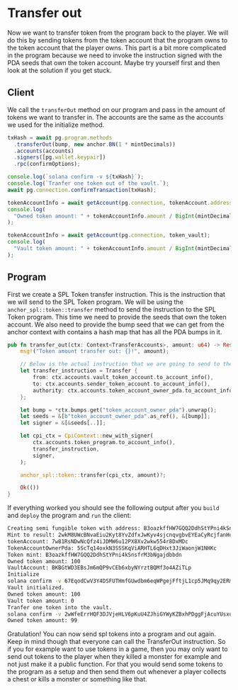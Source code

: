 # Transfer out

Now we want to transfer token from the program back to the player. We will do this by sending tokens from the token account that the program owns to the token account that the player owns. This part is a bit more complicated in the program because we need to invoke the instruction signed with the PDA seeds that own the token account. Maybe try yourself first and then look at the solution if you get stuck.

## Client

We call the `transferOut` method on our program and pass in the amount of tokens we want to transfer in. The accounts are the same as the accounts we used for the initialize method. 

```js
txHash = await pg.program.methods
  .transferOut(bump, new anchor.BN(1 * mintDecimals))
  .accounts(accounts)
  .signers([pg.wallet.keypair])
  .rpc(confirmOptions);

console.log(`solana confirm -v ${txHash}`);
console.log(`Tranfer one token out of the vault.`);
await pg.connection.confirmTransaction(txHash);

tokenAccountInfo = await getAccount(pg.connection, tokenAccount.address);
console.log(
  "Owned token amount: " + tokenAccountInfo.amount / BigInt(mintDecimals)
);

tokenAccountInfo = await getAccount(pg.connection, token_vault);
console.log(
  "Vault token amount: " + tokenAccountInfo.amount / BigInt(mintDecimals)
);
```

## Program

First we create a SPL Token transfer instruction. This is the instruction that we will send to the SPL Token program. We will be using the `anchor_spl::token::transfer` method to send the instruction to the SPL Token program. This time we need to provide the seeds that own the token account. We also need to provide the bump seed that we can get from the anchor context with contains a hash map that has all the PDA bumps in it.

```rust
pub fn transfer_out(ctx: Context<TransferAccounts>, amount: u64) -> Result<()> {
    msg!("Token amount transfer out: {}!", amount);

    // Below is the actual instruction that we are going to send to the Token program.
    let transfer_instruction = Transfer {
        from: ctx.accounts.vault_token_account.to_account_info(),
        to: ctx.accounts.sender_token_account.to_account_info(),
        authority: ctx.accounts.token_account_owner_pda.to_account_info(),
    };

    let bump = *ctx.bumps.get("token_account_owner_pda").unwrap();
    let seeds = &[b"token_account_owner_pda".as_ref(), &[bump]];
    let signer = &[&seeds[..]];

    let cpi_ctx = CpiContext::new_with_signer(
        ctx.accounts.token_program.to_account_info(),
        transfer_instruction,
        signer,
    );

    anchor_spl::token::transfer(cpi_ctx, amount)?;

    Ok(())
}
```

If everything worked you should see the following output after you `build` and `deploy` the program and `run` the client:

```bash
Creating semi fungible token with address: B3oazkffHW7GQQ2DdhStYPni4kSnsfrM3bNgajdbbdn
Mint to result: 2wkM8UWcBNvaEiu2Kyt8YvZdfxJwKyv4sjcnqvgbvEYEaCyRcjfanHcQELYNGMxdZWNGCcfrPdAEorPQHR27EHN
tokenAccount: 7w81RsNDwNcQfz4iJDMW6u12PX8Xv2wkw554r8DxMDc
TokenAccountOwnerPda: 5ScTq14oxkN3SSSKqViARHTL6qDHxt3JiWaonjW1NHKc
Token mint: B3oazkffHW7GQQ2DdhStYPni4kSnsfrM3bNgajdbbdn
Owned token amount: 100
VaultAccount: BKBGtWD3EBsJm6mQP9vCEb6xbyNYrztBQMf3o4AZiTLp
Initialize
solana confirm -v 67EqodCwV3Y4DSFUTHmfGUwdbm6eqWPgejFftjL1cp5JMq9qy2ERmBqdLisC14DsWwgHipmNs1azwxZZoQU9ocHd
Vault initialized.
Owned token amount: 100
Vault token amount: 0
Tranfer one token into the vault.
solana confirm -v 2wWfeErrHQF3DJVjeHLV6pKuU4ZJhiGYWyKZBxhPDggFjAcuYUsxu2gVPhWYJhywcJ2XsSeQCRLbZPXTTLbawjxq
Owned token amount: 99
```

Gratulation! You can now send spl tokens into a program and out again. 
Keep in mind though that everyone can call the TransferOut instruction.
So if you for example want to use tokens in a game, then you may only want to send out tokens to the player when they killed a monster for example and not just make it a public function.
For that you would send some tokens to the program as a setup and then send them out whenever a player collects a chest or kills a monster or something like that.

